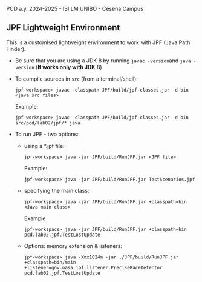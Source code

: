 PCD a.y. 2024-2025 - ISI LM UNIBO - Cesena Campus

## JPF Lightweight Environment 

This is a customised lightweight environment to work with JPF (Java Path Finder). 

- Be sure that you are using a JDK 8 by running `javac -version`and `java -version` (**It works only with JDK 8**)
- To compile sources in `src` (from a terminal/shell):  

	`jpf-workspace> javac -classpath JPF/build/jpf-classes.jar -d bin <java src files>`  

	Example:  

	`jpf-workspace> javac -classpath JPF/build/jpf-classes.jar -d bin src/pcd/lab02/jpf/*.java`

- To run JPF - two options:
	- using a *.jpf file:  
  
		`jpf-workspace> java -jar JPF/build/RunJPF.jar <JPF file>`

		Example:

		`jpf-workspace> java -jar JPF/build/RunJPF.jar TestScenarios.jpf`
	- specifying the main class:  

		`jpf-workspace> java -jar JPF/build/RunJPF.jar +classpath=bin <Java main class>`

		Example

		`jpf-workspace> java -jar JPF/build/RunJPF.jar +classpath=bin pcd.lab02.jpf.TestLostUpdate `
	- Options: memory extension & listeners:  

		`jpf-workspace> java -Xmx1024m -jar ./JPF/build/RunJPF.jar +classpath=bin/main +listener=gov.nasa.jpf.listener.PreciseRaceDetector pcd.lab02.jpf.TestLostUpdate`


  


